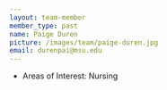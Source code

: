 ```yaml
---
layout: team-member
member_type: past
name: Paige Duren
picture: /images/team/paige-duren.jpg
email: durenpai@msu.edu
---
```


- Areas of Interest: Nursing
